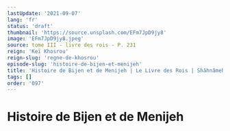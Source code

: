 ```yaml
---
lastUpdate: '2021-09-07'
lang: 'fr'
status: 'draft'
thumbnail: 'https://source.unsplash.com/EFm7JpD9jy8'
image: 'EFm7JpD9jy8.jpeg'
source: tome III - livre des rois - P. 231
reign: 'Keï Khosrou'
reign-slug: 'regne-de-khosrou'
episode-slug: 'histoire-de-bijen-et-menijeh'
title: 'Histoire de Bijen et de Menijeh | Le Livre des Rois | Shâhnâmeh'
tags: []
order: '097'
---
```


<!-- LTeX: language=fr -->

# Histoire de Bijen et de Menijeh 

